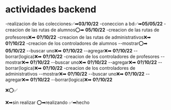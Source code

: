 # **actividades backend**

-realizacion de las colecciones✅➡**03/10/22**
-coneccion a bd✅➡**05/05/22**
-creacion de las rutas de alumnos⭕➡ **05/10/22**
-creacion de las rutas de profesores❌➡ **0?/10/22**
-creacion de las rutas de administrativos❌➡ **0?/10/22**
-creacion de los controladores de alumnos
--mostrar⭕➡ **05/10/22**
--buscar uno❌➡ **0?/10/22**
--agregar❌➡ **0?/10/22**
--borrar(logica)❌➡ **0?/10/22**
-creacion de los controladores de profesores
--mostrar❌➡ **0?/10/22**
--buscar uno❌➡ **0?/10/22**
--agregar❌➡ **0?/10/22**
--borrar(logica)❌➡ **0?/10/22**
-creacion de los controladores de administrativos
--mostrar❌➡ **0?/10/22**
--buscar uno❌➡ **0?/10/22**
--agregar❌➡ **0?/10/22**
--borrar(logica)❌➡ **0?/10/22**

❌⭕✅

❌➡sin realizar
⭕➡realizando
✅➡hecho
